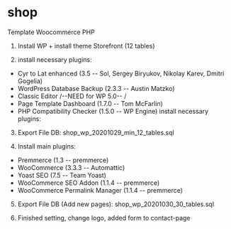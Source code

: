 # shop
Template Woocommerce PHP

1. Install WP + install theme Storefront (12 tables)

2. install necessary plugins:
* Cyr to Lat enhanced  (3.5 -- Sol, Sergey Biryukov, Nikolay Karev, Dmitri Gogelia)
* WordPress Database Backup (2.3.3 -- Austin Matzko)
* Classic Editor /--NEED for WP 5.0-- /
* Page Template Dashboard (1.7.0 -- Tom McFarlin)
* PHP Compatibility Checker (1.5.0 -- WP Engine)
install necessary plugins:

3. Export File DB: shop_wp_20201029_min_12_tables.sql

4. Install main plugins:
* Premmerce (1.3 -- premmerce)
* WooCommerce (3.3.3 -- Automattic)
* Yoast SEO (7.5 -- Team Yoast)
* WooCommerce SEO Addon (1.1.4 -- premmerce)
* WooCommerce Permalink Manager (1.1.4 -- premmerce)

5. Export File DB (Add new pages): shop_wp_20201030_30_tables.sql

6. Finished setting, change logo, added form to contact-page

